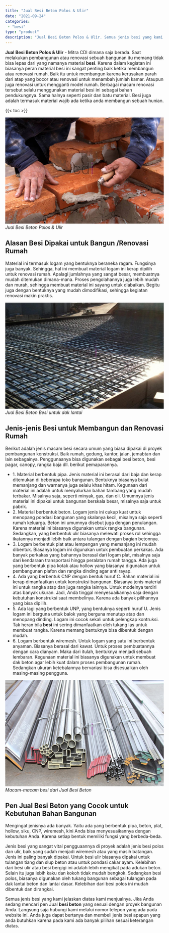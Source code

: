 ```yaml
---
title: "Jual Besi Beton Polos & Ulir"
date: "2021-09-24"
categories:
 - "besi"
type: "product"
description: "Jual Besi Beton Polos & Ulir. Semua jenis besi yang kami jelaskan diatas kami menjualnya. Jika Anda sedang mencari pen Jual **besi beton** yang sesuai denga..."
---
```


**Jual Besi Beton Polos & Ulir** - Mitra CDI dimana saja berada. Saat melakukan pembangunan atau renovasi sebuah bangunan itu memang tidak bisa lepas dari yang namanya material **besi**. Karena dalam kegiatan ini biasanya peran material besi ini sangat penting baik ketika membangun atau renovasi rumah. Baik itu untuk membangun karena kerusakan parah dari atap yang bocor atau renovasi untuk menambah jumlah kamar. Ataupun juga renovasi untuk mengganti model rumah. Berbagai macam renovasi tersebut selalu menggunakan material besi ini sebagai bahan pendukungnya. Sama halnya seperti pasir dan batu material. Besi juga adalah termasuk material wajib ada ketika anda membangun sebuah hunian.

{{< toc >}}

![Jual Besi Beton Polos & Ulir](/images/blog/jasa-tukang-bangunan.jpg)
*Jual Besi Beton Polos & Ulir*

 ## Alasan Besi Dipakai untuk Bangun /Renovasi Rumah

Material ini termasuk logam yang bentuknya beraneka ragam. Fungsinya juga banyak. Sehingga, hal ini membuat material logam ini kerap dipilih untuk renovasi rumah. Apalagi jumlahnya yang sangat besar, membuatnya mudah ditemukan dimana-mana. Proses pengolahannya juga lebih mudah dan murah, sehingga membuat material ini sayang untuk diabaikan. Begitu juga dengan bentuknya yang mudah dimodifikasi, sehingga kegiatan renovasi makin praktis.

![Bondek Lantai](/images/blog/bondek-untuk-lantai.jpg)
*Jual Besi Beton Besi untuk dak lantai*

 ## Jenis-jenis Besi untuk Membangun dan Renovasi Rumah

Berikut adalah jenis macam besi secara umum yang biasa dipakai di proyek pembangunan konstruksi. Baik rumah, gedung, kantor, jalan, jemabtan dan lain sebagainya. Penggunaanya bisa digunakan sebagai besi beton, besi pagar, canopy, rangka baja dll. berikut pemaparannya.
- 1\. Material berbentuk pipa. Jenis material ini berasal dari baja dan kerap ditemukan di beberapa toko bangunan. Bentuknya biasanya bulat memanjang dan warnanya juga selalu khas hitam. Kegunaan dari material ini adalah untuk menyalurkan bahan tambang yang mudah terbakar. Misalnya saja, seperti minyak, gas, dan oli. Umumnya jenis material ini dipakai untuk bangunan berskala besar, misalnya saja untuk pabrik.
- 2\. Material berbentuk beton. Logam jenis ini cukup kuat untuk menopang pondasi bangunan yang skalanya kecil, misalnya saja seperti rumah keluarga. Beton ini umumnya disebut juga dengan penulangan. Karena material ini biasanya digunakan untuk rangka bangunan. Sedangkan, yang berbentuk ulir biasanya melewati proses rol sehingga ikatannya menjadi lebih baik antara tulangan dengan bagian betonnya.
- 3\. Logam berbentuk plat atau lempengan yang memanjang ini mudah dibentuk. Biasanya logam ini digunakan untuk pembuatan perkakas. Ada banyak perkakas yang bahannya berasal dari logam plat, misalnya saja dari kendaraan transportasi hingga peralatan rumah tangga. Ada juga yang berbentuk pipa kotak atau hollow yang biasanya digunakan untuk pembangunan plafon dan rangka dinding agar anti rayap.
- 4\. Ada yang berbentuk CNP dengan bentuk huruf C. Bahan material ini kerap dimanfaatkan untuk konstruksi bangunan. Biasanya jenis material ini untuk rangka atap dan juga rangka lainnya. Untuk modelnya terdiri atas banyak ukuran. Jadi, Anda tinggal menyesuaikannya saja dengan kebutuhan konstruksi saat membelinya. Karena ada banyak pilihannya yang bisa dipilih.
- 5\. Ada lagi yang berbentuk UNP, yang bentuknya seperti huruf U. Jenis logam ini berguna untuk balok yang berguna menutup atap dan menopang dinding. Logam ini cocok sekali untuk pelengkap kontruksi. Tak heran bila **besi** ini sering dimanfaatkan oleh tukang las untuk membuat rangka. Karena memang bentuknya bisa dibentuk dengan mudah.
- 6\. Logam berbentuk wiremesh. Untuk logam yang satu ini berbentuk anyaman. Biasanya berasal dari kawat. Untuk proses pembuatannya dengan cara dianyam. Maka dari itulah, bentuknya menjadi sebuah lembaran. Kegunaan material ini biasanya digunakan untuk membuat dak beton agar lebih kuat dalam proses pembangunan rumah. Sedangkan ukuran ketebalannya bervariasi bisa disesuaikan oleh masing-masing pengguna.

![Jual Besi Beton Polos & Ulir](/images/blog/harga-besi.jpg)
*Macam-macam besi dari Jual Besi Beton*

 ## Pen Jual Besi Beton yang Cocok untuk Kebutuhan Bahan Bangunan

Mengingat jenisnya ada banyak. Yaitu ada yang berbentuk pipa, beton, plat, hollow, siku, CNP, wiremesh, kini Anda bisa menyesuaikannya dengan kebutuhan Anda. Karena setiap bentuk memiliki fungsi yang berbeda-beda.

Jenis besi yang sangat vital pengguaannya di proyek adalah jenis besi polos dan ulir, baik yang sudah menjadi wiremesh atau yang masih batangan. Jenis ini paling banyak dipakai. Untuk besi ulir biasanya dipakai untuk tulangan tiang dan slup beton atau untuk pondasi cakar ayam. Kelebihan dari besi ulir atau besi bergigi ini adalah lebih mengikat pada adukan beton. Selain itu juga lebih kaku dan kokoh tidak mudah bengkok. Sedangkan besi polos, biasanya digunakan oleh tukang bangunan sebagai tulangan pada dak lantai beton dan lantai dasar. Kelebihan dari besi polos ini mudah dibentuk dan dirangkai.

Semua jenis besi yang kami jelaskan diatas kami menjualnya. Jika Anda sedang mencari pen Jual **besi beton** yang sesuai dengan proyek bangunan Anda. Langsung saja hubungi kami melalui nomor telepon yang ada pada website ini. Anda juga dapat bertanya dan membeli jenis besi apapun yang anda butuhkan karena pada kami ada banyak pilihan sesuai keterangan diatas.

